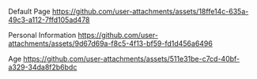 Default Page
https://github.com/user-attachments/assets/18ffe14c-635a-49c3-a112-7ffd105ad478

Personal Information
https://github.com/user-attachments/assets/9d67d69a-f8c5-4f13-bf59-fd1d456a6496

Age
https://github.com/user-attachments/assets/511e31be-c7cd-40bf-a329-34da8f2b6bdc